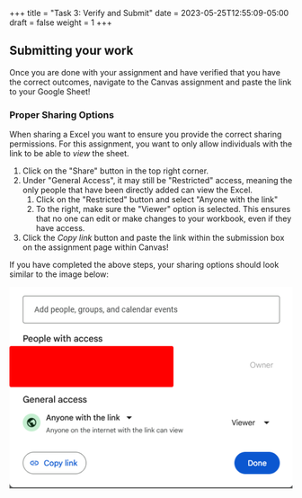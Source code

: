 +++
title = "Task 3: Verify and Submit"
date = 2023-05-25T12:55:09-05:00
draft = false
weight = 1
+++

## Submitting your work

Once you are done with your assignment and have verified that you have the correct outcomes, navigate to the Canvas assignment and paste the link to your Google Sheet!

### Proper Sharing Options

When sharing a Excel you want to ensure you provide the correct sharing permissions. For this assignment, you want to only allow individuals with the link to be able to *view* the sheet.

1. Click on the "Share" button in the top right corner.
1. Under "General Access", it may still be "Restricted" access, meaning the only people that have been directly added can view the Excel.
    1. Click on the "Restricted" button and select "Anyone with the link"
    1. To the right, make sure the "Viewer" option is selected. This ensures that no one can edit or make changes to your workbook, even if they have access.
1. Click the *Copy link* button and paste the link within the submission box on the assignment page within Canvas!

If you have completed the above steps, your sharing options should look similar to the image below:

![Correct sharing options for a Excel assignment](pictures/share-options.png?classes=border)